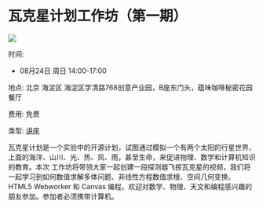# 瓦克星计划工作坊（第一期）

![](http://www.swarma.org/files/201304150316_tribody.png)

时间:

  * 08月24日 周日 14:00-17:00

地点: 北京 海淀区 海淀区学清路768创意产业园，B座东门头，蕴味咖啡秘密花园餐厅

费用: 免费

类型: [讲座](http://beijing.douban.com/events/future-salon)

  

瓦克星计划是一个实验中的开源计划，试图通过模拟一个有两个太阳的行星世界，上面的海洋、山川、光、热、风、雨，甚至生命，来促进物理、数学和计算机知识的教育。本次
工作坊将带领大家一起创建一段探测器飞掠瓦克星的视频，我们将一起学习到如何数值求解多体问题、非线性方程数值求根、空间几何变换、HTML5 Webworker
和 Canvas 编程。欢迎对数学、物理、天文和编程感兴趣的朋友参加。参加者必须携带计算机。

  

